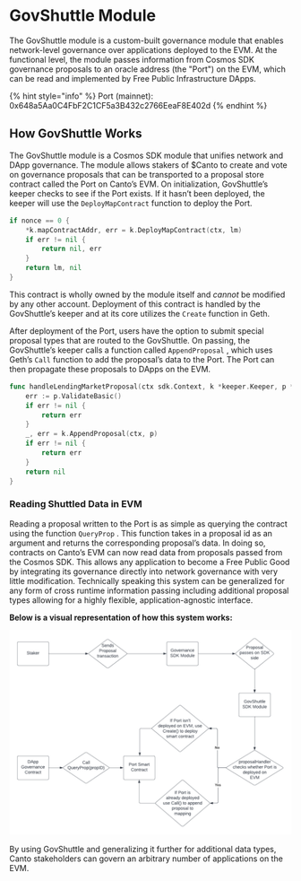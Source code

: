 # GovShuttle Module

The GovShuttle module is a custom-built governance module that enables network-level governance over applications deployed to the EVM. At the functional level, the module passes information from Cosmos SDK governance proposals to an oracle address (the "Port") on the EVM, which can be read and implemented by Free Public Infrastructure DApps.

{% hint style="info" %}
Port (mainnet): 0x648a5Aa0C4FbF2C1CF5a3B432c2766EeaF8E402d
{% endhint %}

## How GovShuttle Works

The GovShuttle module is a Cosmos SDK module that unifies network and DApp governance. The module allows stakers of $Canto to create and vote on governance proposals that can be transported to a proposal store contract called the Port on Canto’s EVM. On initialization, GovShuttle’s keeper checks to see if the Port exists. If it hasn’t been deployed, the keeper will use the `DeployMapContract` function to deploy the Port.

```go
if nonce == 0 {
	*k.mapContractAddr, err = k.DeployMapContract(ctx, lm)
	if err != nil {
		return nil, err
	}
	return lm, nil
}
```

This contract is wholly owned by the module itself and _cannot_ be modified by any other account. Deployment of this contract is handled by the GovShuttle’s keeper and at its core utilizes the `Create` function in Geth.

After deployment of the Port, users have the option to submit special proposal types that are routed to the GovShuttle. On passing, the GovShuttle’s keeper calls a function called `AppendProposal` , which uses Geth’s `Call` function to add the proposal’s data to the Port. The Port can then propagate these proposals to DApps on the EVM.

```go
func handleLendingMarketProposal(ctx sdk.Context, k *keeper.Keeper, p *types.LendingMarketProposal) error {
	err := p.ValidateBasic()
	if err != nil {
		return err
	}
	_, err = k.AppendProposal(ctx, p) 
	if err != nil {
		return err
	}
	return nil
}
```

### Reading Shuttled Data in EVM

Reading a proposal written to the Port is as simple as querying the contract using the function `QueryProp` . This function takes in a proposal id as an argument and returns the corresponding proposal’s data. In doing so, contracts on Canto’s EVM can now read data from proposals passed from the Cosmos SDK. This allows any application to become a Free Public Good by integrating its governance directly into network governance with very little modification. Technically speaking this system can be generalized for any form of cross runtime information passing including additional proposal types allowing for a highly flexible, application-agnostic interface.

**Below is a visual representation of how this system works:**

![](<../../.gitbook/assets/Blank diagram (1).png>)

By using GovShuttle and generalizing it further for additional data types, Canto stakeholders can govern an arbitrary number of applications on the EVM.
